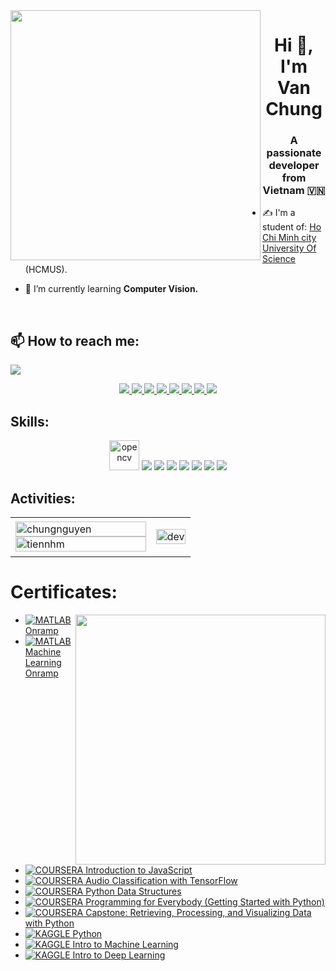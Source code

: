 <img align="left" width="400" src="https://github.githubassets.com/images/modules/profile/profile-first-repo.svg">
<h1 align="center">Hi 👋, I'm Van Chung</h1>
<p align="center">
  <h3 align="center">A passionate developer from Vietnam 🇻🇳 </h3>
</p>


- ✍ I'm a student of: [Ho Chi Minh city University Of Science](https://hcmus.edu.vn) (HCMUS).

- 🌱 I’m currently learning **Computer Vision.**

<br />

## 📫 How to reach me:

[![](#)](#)

<p align="center">
  <a href="https://www.linkedin.com/in/nguy%E1%BB%85n-v%C4%83n-chung-6a443526a/" target="_blank">
    <img src="https://img.icons8.com/fluent/48/000000/linkedin.png"/>
  </a>
  <a href="https://www.facebook.com/chungnguyen241202/" alt="Facebook">
    <img src="https://img.icons8.com/fluent/48/000000/facebook-new.png" target="_blank" />
  </a> 
  <a href="https://twitter.com/NgVanChungIt" alt="Twitter">
    <img src="https://img.icons8.com/fluent/48/000000/twitter.png"/>
  </a>
  <a href="https://www.kaggle.com/nguynvnchung" alt="Kaggle" target="_blank" >
    <img src="https://img.icons8.com/windows/48/000000/kaggle.png"/>
  </a>
  </a>
  <a href="https://github.com/ngvanch" alt="Github">
    <img src="https://img.icons8.com/fluent/48/000000/github.png"/>
  </a> 
  <a href="https://stackoverflow.com/users/19480571/ngvanch" alt="Stack Overflow">
    <img src="https://img.icons8.com/fluent/48/000000/stackoverflow.png"/>
  </a>
  <a href="#" alt="https://www.youtube.com/channel/UCs6JbyI808CKrJMcTtzFUCA" target="_blank" >
    <img src="https://img.icons8.com/fluent/48/000000/youtube-play.png"/>
  </a>
  <a href="mailto:it.chungnguyen@gmail.com" alt="Email">
    <img src="https://img.icons8.com/fluent/48/000000/mailing.png"/>
  </a>
  
</p>

## Skills:
<p align="center">
  <img src="https://www.vectorlogo.zone/logos/opencv/opencv-icon.svg" alt="opencv" width="48" height="48"/> 
  <img src="https://img.icons8.com/color/48/000000/microsoft-sql-server.png"/>
  <img src="https://img.icons8.com/color/48/000000/mysql-logo.png"/>
  <img src="https://img.icons8.com/fluent/48/000000/matlab.png"/>
  <img src="https://img.icons8.com/color/48/000000/git.png"/>
  <img src="https://img.icons8.com/color/48/000000/github-2.png"/>
  <img src="https://img.icons8.com/color/48/000000/visual-studio-code-2019.png"/>
  <img src="https://img.icons8.com/dusk/48/000000/anaconda.png"/>
  
</p>

## Activities:

<table style="width:100%;">
  <tr>
    <td>
      <img src="https://github-readme-stats.vercel.app/api/top-langs/?username=tiennhm&bg_color=FFFFFF00&text_color=179fa3&layout=compact&hide=CSS&langs_count=10&custom_title=Top%20ngôn%20ngữ%20được%20dùng" alt="chungnguyen" width="100%"/>
      <img src="https://github-readme-stats.vercel.app/api?username=tiennhm&bg_color=FFFFFF00&text_color=179fa3&show_icons=true&count_private=true&include_all_commits=true&custom_title=Hoạt%20động%20trên%20Github" alt="tiennhm" width="100%"/>
    </td>
    <td>
      <p align="center"> 
        <img src="https://cdn.dribbble.com/users/1059583/screenshots/4171367/coding-freak.gif" alt="dev" width="100%"/>
      </p>
    </td>
  </tr>
</table>

# Certificates:

<img align="right" width="400" src="https://github.githubassets.com/images/modules/profile/profile-joined-github.svg">

- [![MATLAB](https://img.shields.io/badge/-MATLAB-orange) Onramp](#)
- [![MATLAB](https://img.shields.io/badge/-MATLAB-orange) Machine Learning Onramp](#)
- [![COURSERA](https://img.shields.io/badge/-COURSERA-green) Introduction to JavaScript](#)
- [![COURSERA](https://img.shields.io/badge/-COURSERA-green) Audio Classification with TensorFlow](#)
- [![COURSERA](https://img.shields.io/badge/-COURSERA-green) Python Data Structures](#)
- [![COURSERA](https://img.shields.io/badge/-COURSERA-green) Programming for Everybody (Getting Started with Python)](#)
- [![COURSERA](https://img.shields.io/badge/-COURSERA-green) Capstone: Retrieving, Processing, and Visualizing Data with Python](#)
- [![KAGGLE](https://img.shields.io/badge/-KAGGLE-blue) Python](#)
- [![KAGGLE](https://img.shields.io/badge/-KAGGLE-blue) Intro to Machine Learning](#)
- [![KAGGLE](https://img.shields.io/badge/-KAGGLE-blue) Intro to Deep Learning](#)
